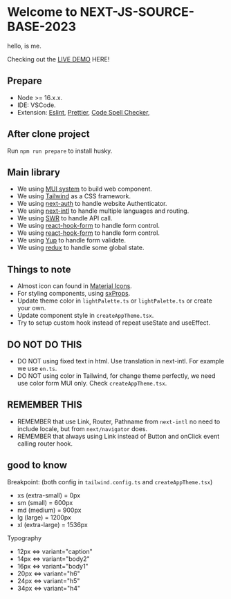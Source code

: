 # Welcome to NEXT-JS-SOURCE-BASE-2023

hello, is me.

Checking out the [LIVE DEMO](https://nextjs-base-2023.vercel.app/) HERE!

## Prepare

- Node >= 16.x.x.
- IDE: VSCode.
- Extension:
  [Eslint](https://marketplace.visualstudio.com/items?itemName=dbaeumer.vscode-eslint),
  [Prettier](https://marketplace.visualstudio.com/items?itemName=esbenp.prettier-vscode),
  [Code Spell Checker](https://marketplace.visualstudio.com/items?itemName=streetsidesoftware.code-spell-checker),

## After clone project

Run `npm run prepare` to install husky.

## Main library

- We using [MUI system](https://mui.com/system/getting-started/) to build web component.
- We using [Tailwind](https://tailwindcss.com/) as a CSS framework.
- We using [next-auth](https://next-auth.js.org/) to handle website Authenticator.
- We using [next-intl](https://next-intl-docs.vercel.app/) to handle multiple languages and routing.
- We using [SWR](https://swr.vercel.app/) to handle API call.
- We using [react-hook-form](https://react-hook-form.com/) to handle form control.
- We using [react-hook-form](https://react-hook-form.com/) to handle form control.
- We using [Yup](https://www.npmjs.com/package/yup) to handle form validate.
- We using [redux](https://redux.js.org/) to handle some global state.

## Things to note

- Almost icon can found in [Material Icons](https://mui.com/material-ui/material-icons/).
- For styling components, using [sxProps](https://mui.com/system/getting-started/the-sx-prop/).
- Update theme color in `lightPalette.ts` or `lightPalette.ts` or create your own.
- Update component style in `createAppTheme.tsx`.
- Try to setup custom hook instead of repeat useState and useEffect.

## DO NOT DO THIS

- DO NOT using fixed text in html. Use translation in next-intl. For example we use `en.ts`.
- DO NOT using color in Tailwind, for change theme perfectly, we need use color form MUI only. Check `createAppTheme.tsx`.

## REMEMBER THIS

- REMEMBER that use Link, Router, Pathname from `next-intl` no need to include locale, but from `next/navigator` does.
- REMEMBER that always using Link instead of Button and onClick event calling router hook.

## good to know

Breakpoint: (both config in `tailwind.config.ts` and `createAppTheme.tsx`)

- xs (extra-small) = 0px
- sm (small) = 600px
- md (medium) = 900px
- lg (large) = 1200px
- xl (extra-large) = 1536px

Typography

- 12px <=> variant="caption"
- 14px <=> variant="body2"
- 16px <=> variant="body1"
- 20px <=> variant="h6"
- 24px <=> variant="h5"
- 34px <=> variant="h4"
